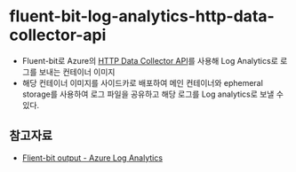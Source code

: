# fluent-bit-log-analytics-http-data-collector-api
- Fluent-bit로 Azure의 [HTTP Data Collector API](https://learn.microsoft.com/ko-kr/azure/azure-monitor/logs/data-collector-api?tabs=powershell)를 사용해 Log Analytics로 로그를 보내는 컨테이너 이미지
- 해당 컨테이너 이미지를 사이드카로 배포하여 메인 컨테이너와 ephemeral storage를 사용하여 로그 파일을 공유하고 해당 로그를 Log analytics로 보낼 수 있다.

## 참고자료
- [Flient-bit output - Azure Log Analytics](https://docs.fluentbit.io/manual/pipeline/outputs/azure)
